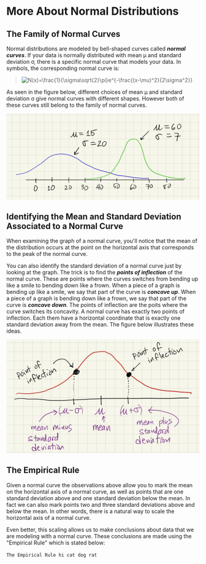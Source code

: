 # More About Normal Distributions

## The Family of Normal Curves

Normal distributions are modeled by bell-shaped curves called ***normal curves***.  If your data is normally distributed with mean &mu; and standard deviation &sigma;, there is a specific normal curve that models your data.  In symbols, the corresponding normal curve is:

<blockquote>
<img src="https://latex.codecogs.com/gif.latex?N(x)=\frac{1}{\sigma\sqrt{2}\pi}e^{-\frac{(x-\mu)^2}{2\sigma^2}}" title="N(x)=\frac{1}{\sigma\sqrt{2}\pi}e^{-\frac{(x-\mu)^2}{2\sigma^2}}" />
</blockquote>

As seen in the figure below, different choices of mean &mu; and standard deviation &sigma; give normal curves with different shapes.  However both of these curves still belong to the family of normal curves.

![Diagram showing two normal curves with different means and standard deviations](../images/normal_curves.png)

## Identifying the Mean and Standard Deviation Associated to a Normal Curve

When examining the graph of a normal curve, you'll notice that the mean of the distribution occurs at the point on the horizontal axis that corresponds to the peak of the normal curve.  

You can also identify the standard deviation of a normal curve just by looking at the graph.  The trick is to find the ***points of inflection*** of the normal curve.  These are points where the curves switches from bending up like a smile to bending down like a frown.  When a piece of a graph is bending up like a smile, we say that part of the curve is ***concave up***.  When a piece of a graph is bending down like a frown, we say that part of the curve is ***concave down***.  The points of inflection are the poits where the curve switches its concavity.  A normal curve has exactly two points of inflection.  Each them have a horizontal coordinate that is exactly one standard deviation away from the mean.  The figure below illustrates these ideas.

![Normal curve with mean and points of inflection marked](../images/normal_anatomy.png)

## The Empirical Rule

Given a normal curve the observations above allow you to mark the mean on the horizontal axis of a normal curve, as well as points that are one standard deviation above and one standard deviation below the mean.  In fact we can also mark points two and three standard deviations above and below the mean.  In other words, there is a natural way to scale the horizontal axis of a normal curve.

Even better, this scaling allows us to make conclusions about data that we are modeling with a normal curve.  These conclusions are made using the "Empirical Rule" which is stated below:

`The Empirical Rule
hi cat dog rat`
